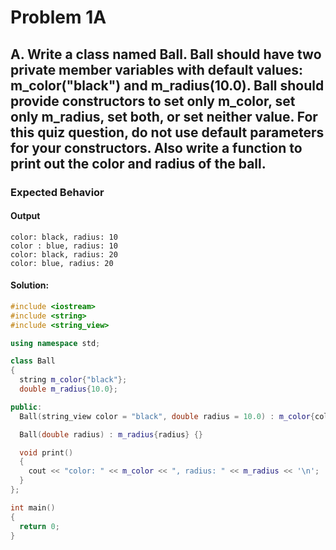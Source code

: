 # Problem 1A

## A. Write a class named Ball. Ball should have two private member variables with default values: m_color("black") and m_radius(10.0). Ball should provide constructors to set only m_color, set only m_radius, set both, or set neither value. For this quiz question, do not use default parameters for your constructors. Also write a function to print out the color and radius of the ball.

### Expected Behavior

#### Output

```
color: black, radius: 10
color : blue, radius: 10
color: black, radius: 20
color: blue, radius: 20
```

#### **Solution:**

```c++
#include <iostream>
#include <string>
#include <string_view>

using namespace std;

class Ball
{
  string m_color{"black"};
  double m_radius{10.0};

public:
  Ball(string_view color = "black", double radius = 10.0) : m_color{color}, m_radius{radius} {}

  Ball(double radius) : m_radius{radius} {}

  void print()
  {
    cout << "color: " << m_color << ", radius: " << m_radius << '\n';
  }
};

int main()
{
  return 0;
}
```
